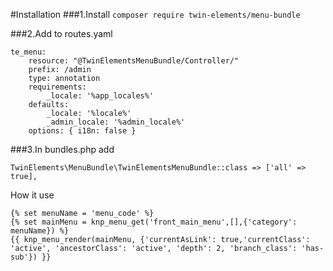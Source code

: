 #Installation
###1.Install
```composer require twin-elements/menu-bundle```

###2.Add to routes.yaml
```
te_menu:
    resource: "@TwinElementsMenuBundle/Controller/"
    prefix: /admin
    type: annotation
    requirements:
        _locale: '%app_locales%'
    defaults:
        _locale: '%locale%'
        _admin_locale: '%admin_locale%'
    options: { i18n: false }
```
###3.In bundles.php add
```
TwinElements\MenuBundle\TwinElementsMenuBundle::class => ['all' => true],
```

How it use
```
{% set menuName = 'menu_code' %}
{% set mainMenu = knp_menu_get('front_main_menu',[],{'category': menuName}) %}
{{ knp_menu_render(mainMenu, {'currentAsLink': true,'currentClass': 'active', 'ancestorClass': 'active', 'depth': 2, 'branch_class': 'has-sub'}) }}
```
